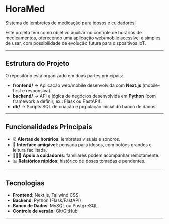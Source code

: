 # HoraMed

Sistema de lembretes de medicação para idosos e cuidadores.

Este projeto tem como objetivo auxiliar no controle de horários de medicamentos, oferecendo uma aplicação web/mobile acessível e simples de usar, com possibilidade de evolução futura para dispositivos IoT.

---

## Estrutura do Projeto

O repositório está organizado em duas partes principais:

- **frontend/** → Aplicação web/mobile desenvolvida com **Next.js** (mobile-first e responsiva).  
- **backend/** → API e lógica de negócios desenvolvida em **Python** (com framework a definir, ex.: Flask ou FastAPI).  
- **db/** → Scripts SQL de criação e população inicial do banco de dados.  

---

## Funcionalidades Principais

- ⏰ **Alertas de horários**: lembretes visuais e sonoros.  
- 👵 **Interface amigável**: pensada para idosos, com botões grandes e leitura facilitada.  
- 👨‍👩‍👧 **Apoio a cuidadores**: familiares podem acompanhar remotamente.  
- 📊 **Relatórios rápidos**: histórico de doses tomadas e pendentes.  

---

## Tecnologias

- **Frontend**: Next.js, Tailwind CSS  
- **Backend**: Python (Flask/FastAPI)  
- **Banco de Dados**: MySQL ou PostgreSQL  
- **Controle de versão**: Git/GitHub  

---

